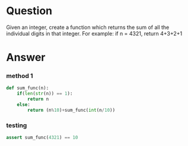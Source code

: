 # Question
Given an integer, create a function which returns the sum of all the individual digits in that integer. For example: if n = 4321, return 4+3+2+1
# Answer
### method 1
```python
def sum_func(n):
    if(len(str(n)) == 1):
        return n
    else:
        return (n%10)+sum_func(int(n/10))
```
### testing

```python
assert sum_func(4321) == 10
```